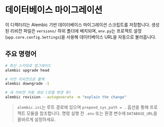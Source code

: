 # 데이터베이스 마이그레이션

이 디렉터리는 Alembic 기반 데이터베이스 마이그레이션 스크립트를 저장합니다. 생성된 리비전 파일은 `versions/` 하위 폴더에 배치되며, `env.py`는 프로젝트 설정(`app.core.config.Settings`)을 사용해 데이터베이스 URL을 자동으로 불러옵니다.

## 주요 명령어

```bash
# 최신 스키마로 업그레이드
alembic upgrade head

# 이전 리비전으로 롤백
alembic downgrade -1

# 새 리비전 자동 생성 (모델 변경 후)
alembic revision --autogenerate -m "explain the change"
```

> `alembic.ini`는 루트 경로에 있으며 `prepend_sys_path = .` 옵션을 통해 프로젝트 모듈을 참조합니다. 명령 실행 전 `.env` 또는 환경 변수에 `DATABASE_URL`을 올바르게 설정하세요.
